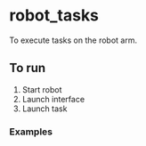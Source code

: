 # robot_tasks
To execute tasks on the robot arm.

## To run
1. Start robot
2. Launch interface
3. Launch task

### Examples

